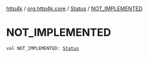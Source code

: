 [http4k](../../index.md) / [org.http4k.core](../index.md) / [Status](index.md) / [NOT_IMPLEMENTED](./-n-o-t_-i-m-p-l-e-m-e-n-t-e-d.md)

# NOT_IMPLEMENTED

`val NOT_IMPLEMENTED: `[`Status`](index.md)